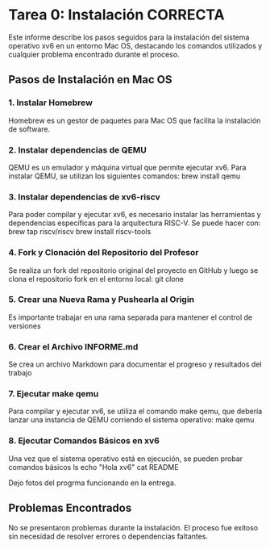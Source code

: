 # Tarea 0: Instalación CORRECTA
Este informe describe los pasos seguidos para la instalación del sistema operativo xv6 en un entorno Mac OS, destacando los comandos utilizados y cualquier problema encontrado durante el proceso.

## Pasos de Instalación en Mac OS
### 1. Instalar Homebrew
Homebrew es un gestor de paquetes para Mac OS que facilita la instalación de software.

### 2. Instalar dependencias de QEMU
QEMU es un emulador y máquina virtual que permite ejecutar xv6. Para instalar QEMU, se utilizan los siguientes comandos: brew install qemu

### 3. Instalar dependencias de xv6-riscv
Para poder compilar y ejecutar xv6, es necesario instalar las herramientas y dependencias específicas para la arquitectura RISC-V. Se puede hacer con:
brew tap riscv/riscv
brew install riscv-tools

### 4. Fork y Clonación del Repositorio del Profesor
Se realiza un fork del repositorio original del proyecto en GitHub y luego se clona el repositorio fork en el entorno local: git clone 

### 5. Crear una Nueva Rama y Pushearla al Origin
Es importante trabajar en una rama separada para mantener el control de versiones

### 6. Crear el Archivo INFORME.md
Se crea un archivo Markdown para documentar el progreso y resultados del trabajo

### 7. Ejecutar make qemu
Para compilar y ejecutar xv6, se utiliza el comando make qemu, que debería lanzar una instancia de QEMU corriendo el sistema operativo: make qemu

### 8. Ejecutar Comandos Básicos en xv6
Una vez que el sistema operativo está en ejecución, se pueden probar comandos básicos
ls
echo "Hola xv6"
cat README

Dejo fotos del progrma funcionando en la entrega.

## Problemas Encontrados
No se presentaron problemas durante la instalación. El proceso fue exitoso sin necesidad de resolver errores o dependencias faltantes.